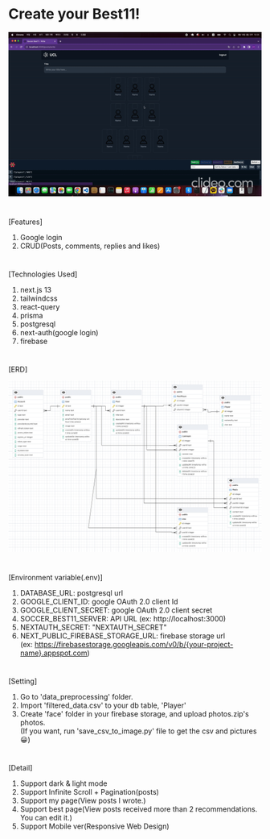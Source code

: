 # Create your Best11!
![screensh](./readme_img/about.gif)
#
[Features]
1. Google login
2. CRUD(Posts, comments, replies and likes)
#
[Technologies Used]
1. next.js 13
2. tailwindcss
3. react-query
4. prisma
5. postgresql
6. next-auth(google login)
7. firebase
#
[ERD]

![screensh](./readme_img/erd.png)
#
[Environment variable(.env)]

1. DATABASE_URL: postgresql url  
2. GOOGLE_CLIENT_ID: google OAuth 2.0 client Id  
3. GOOGLE_CLIENT_SECRET: google OAuth 2.0 client secret  
4. SOCCER_BEST11_SERVER: API URL (ex: http://localhost:3000)  
5. NEXTAUTH_SECRET: "NEXTAUTH_SECRET"
6. NEXT_PUBLIC_FIREBASE_STORAGE_URL: firebase storage url  
(ex: https://firebasestorage.googleapis.com/v0/b/{your-project-name}.appspot.com)
#
[Setting]  
1. Go to 'data_preprocessing' folder.
2. Import 'filtered_data.csv' to your db table, 'Player'
3. Create 'face' folder in your firebase storage, and upload photos.zip's photos.  
(If you want, run 'save_csv_to_image.py' file to get the csv and pictures 😀)
#
[Detail]
1. Support dark & light mode  
2. Support Infinite Scroll + Pagination(posts)  
3. Support my page(View posts I wrote.)
4. Support best page(View posts received more than 2 recommendations. You can edit it.)  
4. Support Mobile ver(Responsive Web Design)  